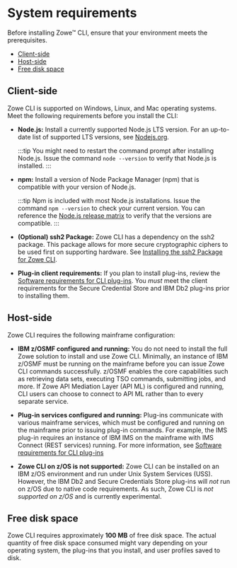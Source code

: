 # System requirements

Before installing Zowe&trade; CLI, ensure that your environment meets the prerequisites.

- [Client-side](#client-side)
- [Host-side](#host-side)
- [Free disk space](#free-disk-space)

## Client-side

Zowe CLI is supported on Windows, Linux, and Mac operating systems. Meet the following requirements before you install the CLI:

- **Node.js:** Install a currently supported Node.js LTS version. For an up-to-date list of supported LTS versions, see [Nodejs.org](https://nodejs.org/en/about/releases/).

  :::tip
  You might need to restart the command prompt after installing Node.js. Issue the command `node --version` to verify that Node.js is installed.
  :::

- **npm:** Install a version of Node Package Manager (npm) that is compatible with your version of Node.js.

  :::tip
  Npm is included with most Node.js installations. Issue the command `npm --version` to check your current version. You can reference the [Node.js release matrix](https://nodejs.org/en/download/releases/) to verify that the versions are compatible.
  :::

- **(Optional) ssh2 Package:** Zowe CLI has a dependency on the ssh2 package. This package allows for more secure cryptographic ciphers to be used first on supporting hardware. See [Installing the ssh2 Package for Zowe CLI](cli-installing-ssh2-package.md).


- **Plug-in client requirements:** If you plan to install plug-ins, review the [Software requirements for CLI plug-ins](./cli-swreqplugins.md). You _must_ meet the client requirements for the Secure Credential Store and IBM Db2 plug-ins prior to installing them.

## Host-side

Zowe CLI requires the following mainframe configuration:

- **IBM z/OSMF configured and running:** You do not need to install the full Zowe solution to install and use Zowe CLI. Minimally, an instance of IBM z/OSMF must be running on the mainframe before you can issue Zowe CLI commands successfully. z/OSMF enables the core capabilities such as retrieving data sets, executing TSO commands, submitting jobs, and more. If Zowe API Mediation Layer (API ML) is configured and running, CLI users can choose to connect to API ML rather than to every separate service.

- **Plug-in services configured and running:** Plug-ins communicate with various mainframe services, which must be configured and running on the mainframe prior to issuing plug-in commands. For example, the IMS plug-in requires an instance of IBM IMS on the mainframe with IMS Connect (REST services) running. For more information, see [Software requirements for CLI plug-ins](./cli-swreqplugins.md)

- **Zowe CLI on z/OS is not supported:** Zowe CLI can be installed on an IBM z/OS environment and run under Unix System Services (USS). However, the IBM Db2 and Secure Credentials Store plug-ins will _not_ run on z/OS due to native code requirements. As such, Zowe CLI is _not supported on z/OS_ and is currently experimental.

## Free disk space

Zowe CLI requires approximately **100 MB** of free disk space. The actual quantity of free disk space consumed might vary depending on your operating system, the plug-ins that you install, and user profiles saved to disk.
